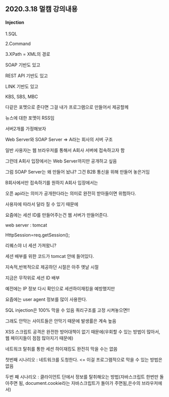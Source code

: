 ## 2020.3.18 멀캠 강의내용

#### Injection

1.SQL

2.Command

3.XPath = XML의 경로





SOAP 기반도 있고

REST API 기반도 있고

LINK 기반도 있고



KBS, SBS, MBC 



다같은 포멧으로 준다면 그걸 내가 프로그램으로 만들어서 제공할께

뉴스에 대한 포멧이 RSS임





서버2개를 가정해보자



Web Server와 SOAP Server => A라는 회사의 서버 구조



일반 사용자는 웹 브라우저를 통해서 A회사 서버에 접속하고자 함

그런데 A회사 입장에서는 Web Server까지만 공개하고 싶음

그럼 SOAP Server는 왜 만들어 놨냐? 그건 B2B 통신을 위해 만들어 놓은거임



B회사에서만 접속하기를 원하지 A회사 입장에서는



오픈 api라는 의미가 공개한다라는 의미로 완전히 받아들이면 위험하다.

사용자에 따라서 달라 질 수 있기 때문에





요즘에는 세션 ID를 만들어주는건 웹 서버가 만들어준다.



web server : tomcat

HttpSession=req.getSession();

리퀘스야 너 세션 가져왔니?



세션 배부를 위한 코드가 tomcat 안에 들어있다.



지속적,반복적으로 제공하던 시절은 아주 옛날 시절



지금은 무작위로 세션 ID 배부



예전에는 IP 정보 다시 확인으로 세션하이재킹을 예방했지만 

요즘에는 user agent 정보를 많이 사용한다.



SQL injection은 100% 막을 수 있음 쿼리구조를 고정 시켜놓으면!!

그래도 안막는 사이트들은 안막기 때문에 발생률은 계속 높음



XSS 스크립트 공격은 완전한 방어대책이 없기 때문에(우회할 수 있는 방법이 많아서, 웹 페이지들이 점점 많아지기 때문에)



네트워크 탈취를 통한 세션 하이재킹도 완전히 막을 수는 없씀





첫번째 시나리오 : 네트워크를 도청한다. <= 이걸 프로그램적으로 막을 수 있는 방법은 없음

두번 째 시나리오 : 클라이언트 단에서 정보를 탈취해오는 방법(자바스크립트 한번만 돌아주면 됨, document.cookie라는 자바스크립트가 돌아가 주면됨,은수의 브라우저에서)

